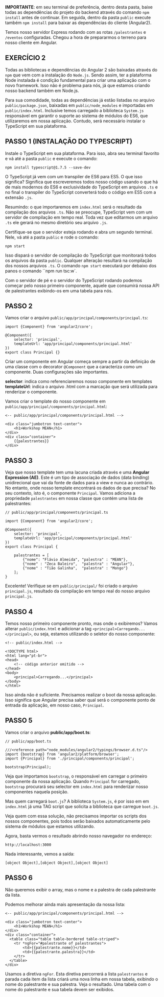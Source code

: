 **IMPORTANTE**: em seu terminal de preferência, dentro desta pasta, baixe todas as dependências do projeto do backend através do comando `npm install` antes de continuar. Em seguida, dentro da pasta `public` execute também `npm install` para baixar as dependências do cliente (Angular2).

Temos nosso servidor Express rodando com as rotas `/palestrantes` e `/eventos` configuradas. Chegou a hora de prepararmos o terreno para nosso cliente em Angular. 

## EXERCÍCIO 2

Todas as bibliotecas e dependências do Angular 2 são baixadas através do `npm` que vem com a instalação do `Node.js`. Sendo assim, ter a plataforma Node instalada é condição fundamental para criar uma aplicação com o novo framework. Isso não é problema para nós, já que estamos criando nosso backend também em Node.js.

Para sua comodidade, todas as dependências já estão listadas no arquivo `public/package.json`, baixadas em `public/node_modules` e importadas em `public/index.html`. Inclusive temos carregado a biblioteca `System.js` responsável em garantir o suporte ao sistema de módulos do ES6, que utilizaremos em nossa aplicação. Contudo, será necessário instalar o TypeScript em sua plataforma.

## PASSO 1 (INSTALAÇÃO DO TYPESCRIPT)

Instale o TypeScript em sua plataforma. Para isso, abra seu terminal favorito e vá até a pasta `public` e execute o comando:

```
npm install typescript@1.7.5 --save-dev
```

O TypeScript já vem com um transpiler de ES6 para ES5. O que isso significa? Significa que escreveremos todos nosso código usando o que há de mais modernos do ES6 e exclusividade do TypeScript em arquivos `.ts` e no final o transpiler do TypeScript converterá todo o código em ES5 com a extensão `.js`.

Resumindo: o que importaremos em `index.html` será o resultado da compilação dos arquivos `.ts`. Não se preocupe, TypeScript vem com um servidor de compilação em tempo real. Toda vez que editarmos um arquivo `.ts` ele gerará no mesmo diretório seu arquivo `.js`. 

Certifique-se que o servidor esteja rodando e abra um segundo terminal. Nele, vá até a pasta `public` e rode o comando:

```
npm start
```

Isso dispará o servidor de compilação do TypeScript que monitorará todos os arquivos da pasta `public`. Qualquer alteração resultará na compilação dos nossos arquivos `.ts`. O comando `npm start` executará por debaixo dos panos o comando ``npm run tsc:w`.

Com o servidor de pé e o servidor do TypeScript rodando podemos começar pelo nosso primeiro componente, aquele que consumirá nossa API de palestrantes exibindo-os em uma tabela para nós.


## PASSO 2

Vamos criar o arquivo `public/app/principal/components/principal.ts`:

```
import {Component} from 'angular2/core';

@Component({
	selector: 'principal',
	templateUrl: 'app/principal/components/principal.html'
})
export class Principal {}
```

Criar um componente em Angular começa sempre a partir da definição de uma classe com o decorator `@Component` que a caracteriza como um componente. Duas configurações são importantes.

**selector**: indica como referenciaremos nosso componente em templates
**templateUrl**: indica o arquivo .html com a marcação que será utilizada para renderizar o componente.

Vamos criar o template do nosso componente em `public/app/principal/components/principal.html`:

```
<-- public/app/principal/components/principal.html -->

<div class="jumbotron text-center">
    <h1>Workshop MEAN</h1>
</div>
<div class="container">
    {{palestrantes}}
</div>
```

## PASSO 3

Veja que nosso template tem uma lacuna criada através e uma **Angular Expression (AE)**. Este é um tipo de associação de dados (data binding) unidirecional que vai da fonte de dados para a view e nunca ao contrário. No entanto, onde nosso template encontrará os dados de que precisa? No seu contexto, isto é, o componente `Principal`. Vamos adiciona a propriedade `palestrantes` em nossa classe que contém uma lista de palestrantes:

```
// public/app/principal/components/principal.ts

import {Component} from 'angular2/core';

@Component({
	selector: 'principal',
	templateUrl: 'app/principal/components/principal.html'
})
export class Principal {
		
	palestrantes = [
		{"nome": "Flávio Almeida", "palestra" : "MEAN"},
		{"nome" : "Zeca Baleiro",  "palestra" : "Angular"},
		{"nome" : "Tião Galinha",  "palestra" : "Mongo"}
    ];
}
```

Excelente! Verifique se em `public/principal/` foi criado o arquivo `principal.js`, resultado da compilação em tempo real do nosso arquivo `principal.js`. 


## PASSO 4

Temos nosso primeiro componente pronto, mas onde o exibiremos? Vamos alterar `public/index.html` e adicionar a tag `<principal>Carregando...</principal>`, ou seja, estamos utilizando o seletor do nosso componente:

```
<!-- public/index.html -->

<!DOCTYPE html>
<html lang="pt-br">
<head>
	<!-- código anterior omitido -->
</head>
<body>
	<principal>Carregando...</principal>
</body>
</html>
```

Isso ainda não é suficiente. Precisamos realizar o boot da nossa aplicação. Isso significa que Angular precisa saber qual será o componente ponto de entrada da aplicação, em nosso caso, `Principal`. 


## PASSO 5

Vamos criar o arquivo **public/app/boot.ts**:

```
// public/app/boot.ts

///<reference path="node_modules/angular2/typings/browser.d.ts"/>
import {bootstrap} from 'angular2/platform/browser';
import {Principal} from './principal/components/principal';

bootstrap(Principal);
```

Veja que importamos `bootstrap`, o responsável em carregar o primeiro componente da nossa aplicação. Quando `Principal` for carregado, `bootstrap` procurará seu selector em `index.html` para renderizar nosso componentes naquela posição.

Mas quem carregará `boot.js`? A biblioteca `System.js`, é por isso em em `index.html` já uma TAG script que solicita a biblioteca que carregue `boot.js`.

Veja quem com essa solução, não precisamos importar os scripts dos nossos componentes, pois todos serão baixados automaticamente pelo sistema de módulos que estamos utilizando.

Agora, basta vermos o resultado abrindo nosso navegador no endereço:

```
http://localhost:3000
```

Nada interessante, vemos a saída:

```
[object Object],[object Object],[object Object]
```

## PASSO 6

Não queremos exibir o array, mas o nome e a palestra de cada palestrante da lista.

Podemos melhorar ainda mais apresentação da nossa lista:

```
<-- public/app/principal/components/principal.html -->

<div class="jumbotron text-center">
    <h1>Workshop MEAN</h1>
</div>
<div class="container">
  <table class="table table-bordered table-striped">
    <tr *ngFor="#palestrante of palestrantes">
        <td>{{palestrante.nome}}</td>
        <td>{{palestrante.palestra}}</td>
    </tr>
  </table>
</div>
```

Usamos a diretiva `ngFor`. Esta diretiva percorrerá a lista `palestrantes` e parada cada item da lista criará uma nova linha em nossa tabela, exibindo o nome do palestrante e sua palestra. 
Veja o resultado. Uma tabela com o nome do palestrante e sua tabela devem ser exibidos.
      
